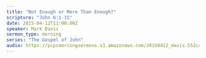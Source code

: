 ```yaml
---
title: "Not Enough or More Than Enough?"
scripture: "John 6:1-15"
date: 2015-04-12T11:00:00Z
speaker: Mark Davis
sermon_type: morning
series: "The Gospel of John"
audio: https://pcpcmorningsermons.s3.amazonaws.com/20150412_davis-552c447e79a6a.mp3 
---
```



